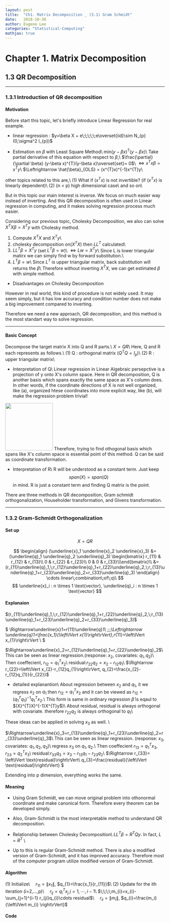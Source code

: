 ```yaml
---
layout: post
title:  "Ch1. Matrix Decomposition _ (3.1) Gram Schmidt"
date:   2018-10-30
author: Eugene Lee
categories: "Statistical-Computing"
mathjax: true
---
```


# Chapter 1. Matrix Decomposition
## 1.3 QR Decomposition

---

### 1.3.1 Introduction of QR decomposition
#### Motivation
Before start this topic, let's briefly introduce Linear Regression for real example.

- linear regression : $y=\beta X + e\;\;\;\;\;e\overset{iid}\sim N_{p} (0,\sigma^2 I_{p})$

- Estimation on $\beta$ with Least Square Method\\
min$(y-\beta x)^{T}(y-\beta x)$\\
Take partial derivative of this equation with respect to $\beta$,\\
$\frac{\partial}{\partial \beta} (y-\beta x)^{T}(y-\beta x)\overset{set}= 0$\\
$\Leftrightarrow x^{T}x\beta=x^{T}y$\\
$\Leftrightarrow \hat{\beta}_{OLS} = (x^{T}x)^{-1}x^{T}y\\

other topics related to this are,\\
(1) What if $(x^{T}x)$ is not invertible? (if $(x^{T}x)$ is linearly dependent)\\
(2) (n < p) high dimensional case\\
and so on\\

But in this topic our main interest is inverse. We focus on much easier way instead of inverting. And this QR decomposition is often used in Linear regression in computing, and it makes solving regression process much easier.

Considering our previous topic, Cholesky Decomposition, we also can solve $X^{T}X\beta = X^{T}y$ with Cholesky method.

1) Compute $X^{T}X$ and $X^{T}y$\\
2) cholesky decomposition on($X^{T}X$) then $LL^{T}$ calculated\\
3) $LL^{T}\beta=X^{T}y$ (set $L^{T}\beta = w$)\\
   $\Leftrightarrow Lw=X^{T}y$\\
   Since L is lower triangular matirx we can simply find w by forward substitution.\\
4) $L^{T}\beta = w$\\
Since $L^{T}$ is upper triangular matrix, back substitution will returns the $\beta$\\
Therefore without inverting $X^{T}X$, we can get estimated $\beta$ with simple method.

- Disadvantages on Cholesky Decomposition

However in real world, this kind of procedure is not widely used. It may seem simply, but it has low accuracy and condition number does not make a big improvement compared to inverting.

Therefore we need a new approach, QR decomposition, and this method is the most standart way to solve regression.

---

#### Basic Concept
Decompose the target matrix X into Q and R parts.\\
$X=QR$\\
Here, Q and R each represents as follows.\\
(1) Q : orthogonal matrix ($Q^{T}Q=I_{p}$)\\
(2) R : upper triangular matrix\\

- Interpretation of Q\\
Linear regression in Linear Algebraic persepctive is a projection of y onto X's column space. Here in QR decomposition, Q is another basis which spans exactly the same space as X's column does. In other words, if the coordinate directions of X is not well organized, like (a), organized htese coordinates into more explicit way, like (b), will make the regression problem  trivial!
<img src="{{ site.baseurl }}/assets/qr.png" height="150">
Therefore, trying to find othogonal basis which spans like X's column space is essential point of this method. Q can be said as coordinate transformation.

- Interpretation of R\\
R will be understood as a constant term.
Just keep
$$
span(X) = span(Q)
$$
in mind. R is just a constant term and finding Q matrix is the point.

There are three methods in QR decomposition, Gram schmidt orthogonalization, Householder transformation, and Givens transformation.

---
### 1.3.2 Gram-Schmidt Orthogonalization
#### Set up
$$
X = Q R
$$

$$
\begin{align}
(\underline{x}_1 \underline{x}_2 \underline{x}_3) &= (\underline{q}_1 \underline{q}_2 \underline{q}_3) \begin{bmatrix} r_{11} & r_{12} & r_{13}\\ 0 & r_{22} & r_{23}\\ 0 & 0 & r_{33}\\\end{bmatrix}\\
&= (r_{11}\underline{q}_1,\;r_{12}\underline{q}_1+r_{22}\underline{q}_2,\;r_{13}\underline{q}_1+r_{23}\underline{q}_2+r_{33}\underline{q}_3)
\end{align} \cdots linear\;combination\;of\;q\\
$$
$$
\underline{x}_i : n \times 1 \text{vector}, \underline{q}_i : n \times 1 \text{vector}
$$

#### Explanaion
$(r_{11}\underline{q}_1,\;r_{12}\underline{q}_1+r_{22}\underline{q}_2,\;r_{13}\underline{q}_1+r_{23}\underline{q}_2+r_{33}\underline{q}_3)$

$
\Rightarrow\underline{x}_1=r_{11}\underline{q}_1\\
\;\;\;\Leftrightarrow \underline{q}_1=\frac{x_1}{\left\lVert x_{1}\right\rVert},r_{11}=\left\lVert x_{1}\right\rVert \\
$

$\Rightarrow\underline{x}_2=r_{12}\underline{q}_1+r_{22}\underline{q}_2$\\
This can be seen as linear regression.(response: $x_{2}$, covariates: $q_{1},q_{2}$)\\
Then coeffecient, $r_{12}=q_{1}^{T}x_{2}$\\
residual:$r_{22}q_{2}=x_{2}-r_{12}q_{1}$\\
$\Rightarrow r_{22}=\left\lVert x_{2}-r_{12}q_{1}\right\rVert,  q_{2}=\frac{x_{2}-r_{12}q_{1}}{r_{22}}$

- detailed explanantion\\
About regression between $x_{2}$ and $q_{1}$, it we regress $x_{2}$ on $q_{1}$ then $r_{12}=q_{1}^{T}x_{2}$ and it can be viewed as $r_{12}=(q_{1}^{T}q_{1})^{-1}q_{1}^{T}x_{2}.$\\
This form is same in ordinary regression $\hat{\beta}$ is eqaul to $(X}^{T}X)^{-1}X^{T}y$)\\
About residual, residual is always orthogonal with covariate. therefore $r_{22}q_{2}$ is always orthogonal to $q_{1}$\\

These ideas can be applied in solving $x_{3}$ as well. \\

$\Rightarrow\underline{x}_3=r_{13}\underline{q}_1+r_{23}\underline{q}_2+r_{33}\underline{q}_3$\\
This can be seen as linear regression. (response: $x_{3}$, covariates: $q_{1},q_{2},q_{3}$)\\
regress $x_{3}$ on $q_{1},q_{2}$.\\
Then coeffecient $r_{13}=q_{1}^{T}x_{3}$, $r_{23}=q_{2}^{T}x_{3}$\\
residual:$r_{33}q_{3}=x_{3}-r_{13}q_{1}-r_{23}q_{2}$\\
$\Rightarrow r_{33}= \left\lVert \text{residual}\right\rVert\\
q_{3}=\frac{residual}{\left\lVert \text{residual}\right\rVert}
$

Extending into p dimension, everything works the same.

#### Meaning
- Using Gram Schmidt, we can move original problem into othonormal coordinate and make canonical form. Therefore every theorem can be developed simply.
- Also, Gram-Schmidt is the most interpretable method to understand QR decomposition.
- Relationship between Cholesky Decomposition\\
$LL^{T}\beta = R^{T}Qy$.  In fact, $L=R^{T}$ \\

- Up to this is regular Gram-Schmidt method. There is also a modified version of Gram-Schmidt, and it has improved accuracy. Therefore most of the computer program utilize modified version of Gram-Schmidt.

#### Algorithm
(1) Initialize\\
$\;\;\;\;r_{11}=\left\lVert x_{1}\right\rVert$, $q_{1}=\frac{x_1}{r_{11}}$\\
(2) Update for the ith iteration (i=2,...,p)\\
$\;\;\;\;r_{ij}=q_{i}^{T}x_{j}$    $j=1,\cdots ,i-1$\\
$\;\;\;\;m_{i}=x_{i}-\sum_{j=1}^{i-1} r_{ji}q_{i}\cdots residual$\\
$\;\;\;\;r_{ii}=\left\lVert m_{i} \right\rVert$, $q_{i}=\frac{m_i}{\left\lVert m_{i} \right\rVert}$
    
#### Code

























